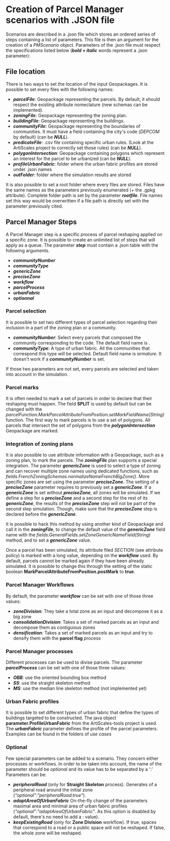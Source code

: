 <h1>Creation of Parcel Manager scenarios with .JSON file</h1>

Scenarios are described in a .json file which stores an ordered series of steps containing a list of parameters.
This file is then an argument for the creation of a <i>PMScenario</i> object.
Parameters of the .json file must respect the specifications listed below (***bold + italic*** words represent a .json parameter):

<h2>File location</h2>
There is two ways to set the location of the input Geopackages.
It is possible to set every files with the following names:  

  * ***parcelFile***: Geopackage representing the parcels. By default, it should respect the existing attribute nomeclature (new schemas can be implemented).
  * ***zoningFile***: Geopackage representing the zoning plan.
  * ***buildingFile***: Geopackage representing the buildings.
  * ***communityFile***: Geopackage representing the boundaries of communities. It must have a field containing the city's code (<i>DEPCOM</i> by default) (can be ***NULL***).
  * ***predicateFile***: .csv file containing specific urban rules. (Look at the ArtiScales project to correctly set those rules) (can be ***NULL***).
  * ***polygonIntersection***: Geopackage containing polygons which represent an interest for the parcel to be urbanized (can be ***NULL***).
  * ***profileUrbanFabric***: folder where the urban fabric profiles are stored under .json names <!-- (see xxx for doc about those folders)-->
  * ***outFolder***: folder where the simulation results are stored

It is also possible to set a root folder where every files are stored. 
Files have the same names as the parameters previously enumerated (+ the .gpkg attribute). 
Complete folder path is set by the parameter ***rootfile***. 
File names set this way would be overwritten if a file path is directly set with the parameter previously cited.

<h2>Parcel Manager Steps</h2>

A Parcel Manager step is a specific process of parcel reshaping applied on a specific zone.
It is possible to create an unlimited list of steps that will apply as a queue.
The parameter ***step*** must contain a .json table with the following arguments.

* ***communityNumber***
* ***communityType***
* ***genericZone***
* ***preciseZone***
* ***workflow***
* ***parcelProcess***
* ***urbanFabric***
* ***optionnal***

<h3>Parcel selection</h3>
It is possible to set two different types of parcel selection regarding their inclusion in a part of the zoning plan or a community. 

* ***communityNumber***: Select every parcels that composed the community corresponding to the code. The default field name is <b>
</b>.
* ***communityType***: A type of urban fabric. All the communities that correspond this type will be selected. Default field name is <i>armature</i>. It doesn't work if a <i><b>communityNumber</b></i> is set. 

If those two parameters are not set, every parcels are selected and taken into account in the simulation. 

<h3>Parcel marks</h3>
It is often needed to mark a set of parcels in order to declare that their reshaping must happen.
The field <b>SPLIT</b> is used by default but can be changed with the <i>parcelFunction.MarkParcelAttributeFromPosition.setMarkFieldName(String)</i> function.
The first way to mark parcels is to use a set of polygons. 
All parcels that intersect the set of polygons from the <i><b>polygonIntersection</b></i> Geopackage are marked.

<h3>Integration of zoning plans</h3>
It is also possible to use attribute information with a Geopackage, such as a zoning plan, to mark the parcels.
The <b><i>zoningFile</i></b> plan supports a special integration.
The parameter <b><i>genericZone</i></b> is used to select a type of zoning and can recover multiple zone names using dedicated functions, such as <i>fields.FrenchZoningSchemas.normalizeNameFrenchBigZone()</i>. 
More specific zones are set using the parameter <b><i>preciseZone</i></b>. 
The setting of a <b><i>preciseZone</i></b> parameter requires to previously set a <b><i>genericZone</i></b>. 
If a <b><i>genericZone</i></b> is set without <b><i>preciseZone</i></b>, all zones will be simulated. 
If we define a step for a <b><i>preciseZone</i></b> and a second step for the rest of its <b><i>genericZone</i></b>, the results of the <b><i>preciseZone</i></b> step will not be part of the second step simulation.
Though, make sure that the <b><i>preciseZone</i></b> step is declared before the <b><i>genericZone</i></b>.


It is possible to hack this method by using another kind of Geopackage and call it in the <b><i>zoningFile</i></b>, to change the default value of the <b><i>genericZone</i></b> field name with the <i>fields.GeneralFields.setZoneGenericNameField(String)</i> method, and to set a <b><i>genericZone</i></b> value. 

Once a parcel has been simulated, its attribute filed <i>SECTION</i> (see attribute policy) is marked with a long value, depending on the <b><i>workflow</i></b> used. By default, parcels cannot be marked again if they have been already simulated. It is possible to change this through the setting of the static boolean <b>MarkParcelAttributeFromPosition.postMark</b> to <b>true</b>.

<h3>Parcel Manager Workflows</h3>

By default, the parameter ***workflow*** can be set with one of those three values:

* ***zoneDivision***: They take a total zone as an input and decompose it as a big zone
* ***consolidationDivision***: Takes a set of marked parcels as an input and decompose them as contiguious zones
* ***densification***: Takes a set of marked parcels as an input and try to densify them with the **parcel flag** process

<h3>Parcel Manager processes</h3>
Different processes can be used to divise parcels.
The parameter <b><i>parcelProcess</i></b> can be set with one of those three values: 

* ***OBB***: use the oriented bounding box method
* ***SS***: use the straight skeleton method
* ***MS***: use the median line skeleton method (not implemented yet)

<h3>Urban Fabric profiles</h3>

It is possible to set different types of urban fabric that define the types of buildings targeted to be constructed. 
The java object **parameter.ProfileUrbanFabric** from the ArtiScales-tools project is used. 
The ***urbanFabric*** parameter defines the profile of the parcel parameters.
Examples can be found in the folders of *use cases*


<h3>Optional</h3>
Few special parameters can be added to a scenario. 
They concern either processes or workflows.
In order to be taken into account, the name of the parameter should be <i>optional</i> and its value has to be separated by a ':' 
Parameters can be:

* ***peripheralRoad*** (only for **Straight Skeleton** process). Generates of a peripheral road around the initial zone (<i>"optional":"peripheralRoad:true"</i>).
* ***adaptAreaOfUrbanFabric*** On-the-fly change of the parameters maximal area and minimal area of urban fabric profiles (<i>"optional":"adaptAreaOfUrbanFabric"</i>. As this option is disabled by default, there's no need to add a : value).
* ***keepExistingRoad*** (only for **Zone Division** workflow). If true, spaces that correspond to a road or a public space will not be reshaped. If false, the whole zone will be reshaped.

